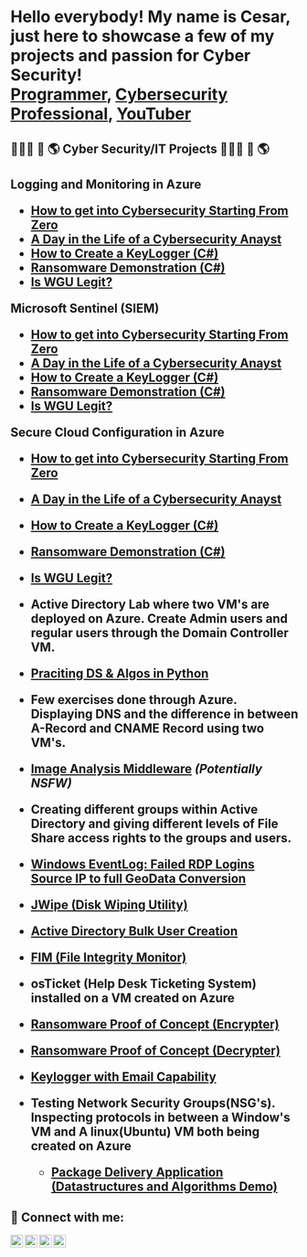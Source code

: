 <h1>Hello everybody! My name is Cesar, just here to showcase a few of my projects and passion for Cyber Security!  <br/><a href="https://github.com/cesarias">Programmer</a>, <a href="https://www.linkedin.com/in/cesar-arias-4b4859270/">Cybersecurity Professional</a>, <a href="">YouTuber</a></h1>

<h2>👨🏻‍💻 🔐 🌎  Cyber Security/IT Projects  👨🏻‍💻 🔐 🌎 <h2>


<b>Logging and Monitoring in Azure </b>

- [How to get into Cybersecurity Starting From Zero](https://www.youtube.com/watch?v=a83ASGn_V_s)
- [A Day in the Life of a Cybersecurity Anayst](https://www.youtube.com/watch?v=uHy3oM7NnoU)
- [How to Create a KeyLogger (C#)](https://www.youtube.com/watch?v=N-L9hklSlNk)
- [Ransomware Demonstration (C#)](https://www.youtube.com/watch?v=OfvdQeh79s0)
- [Is WGU Legit?](https://www.youtube.com/watch?v=E2MwRWxDBkA)

<b> Microsoft Sentinel (SIEM) </b>

 - [How to get into Cybersecurity Starting From Zero](https://www.youtube.com/watch?v=a83ASGn_V_s)
 - [A Day in the Life of a Cybersecurity Anayst](https://www.youtube.com/watch?v=uHy3oM7NnoU)
 - [How to Create a KeyLogger (C#)](https://www.youtube.com/watch?v=N-L9hklSlNk)
 - [Ransomware Demonstration (C#)](https://www.youtube.com/watch?v=OfvdQeh79s0)
 - [Is WGU Legit?](https://www.youtube.com/watch?v=E2MwRWxDBkA)


<b> Secure Cloud Configuration in Azure </b>

 - [How to get into Cybersecurity Starting From Zero](https://www.youtube.com/watch?v=a83ASGn_V_s)
 - [A Day in the Life of a Cybersecurity Anayst](https://www.youtube.com/watch?v=uHy3oM7NnoU)
 - [How to Create a KeyLogger (C#)](https://www.youtube.com/watch?v=N-L9hklSlNk)
 - [Ransomware Demonstration (C#)](https://www.youtube.com/watch?v=OfvdQeh79s0)
 - [Is WGU Legit?](https://www.youtube.com/watch?v=E2MwRWxDBkA)

- <b> Active Directory Lab where two VM's are deployed on Azure. Create Admin users and regular users through the Domain Controller VM.  </b>
 - [Praciting DS & Algos in Python](https://github.com/joshmadakor1/Algorithms-Practice)
  
- <b> Few exercises done through Azure. Displaying DNS and the difference in between A-Record and CNAME Record using two VM's. </b>
 - [Image Analysis Middleware](https://github.com/joshmadakor1/4chan-Image-Analysis-Middleware-C964) <b><i>(Potentially NSFW)</b></i>
  
 - <b>Creating different groups within Active Directory and giving different levels of File Share access rights to the groups and users. </b>
 - [Windows EventLog: Failed RDP Logins Source IP to full GeoData Conversion](https://github.com/joshmadakor1/Sentinel-Lab)
 - [JWipe (Disk Wiping Utility)](https://github.com/joshmadakor1/Jwipe.PowerShell)
 - [Active Directory Bulk User Creation](https://github.com/joshmadakor1/AD_PS)
 - [FIM (File Integrity Monitor)](https://github.com/joshmadakor1/PowerShell-Integrity-FIM)
  
- <b>osTicket (Help Desk Ticketing System) installed on a VM created on Azure</b>
 - [Ransomware Proof of Concept (Encrypter)](https://github.com/joshmadakor1/EncrypterPOC)
 - [Ransomware Proof of Concept (Decrypter)](https://github.com/joshmadakor1/DecrypterPOC)
 - [Keylogger with Email Capability](https://github.com/joshmadakor1/Key-Logger-With-Email)
  
- <b> Testing Network Security Groups(NSG's). Inspecting protocols in between a Window's VM and A linux(Ubuntu) VM both being created on Azure </b>
  - [Package Delivery Application (Datastructures and Algorithms Demo)](https://github.com/joshmadakor1/Package-Delivery-Pathfinding-Algorithm)


<h2>📲 Connect with me:</h2>

[<img align="left" alt="JoshMadakor | YouTube" width="22px" src="https://cdn.jsdelivr.net/npm/simple-icons@v3/icons/youtube.svg" />][youtube]
[<img align="left" alt="JoshMadakor | Twitter" width="22px" src="https://cdn.jsdelivr.net/npm/simple-icons@v3/icons/twitter.svg" />][twitter]
[<img align="left" alt="JoshMadakor | LinkedIn" width="22px" src="https://cdn.jsdelivr.net/npm/simple-icons@v3/icons/linkedin.svg" />][linkedin]
[<img align="left" alt="JoshMadakor | Instagram" width="22px" src="https://cdn.jsdelivr.net/npm/simple-icons@v3/icons/instagram.svg" />][instagram]

[twitter]: https://twitter.com/joshmadakor
[youtube]: https://www.youtube.com/c/joshmadakor
[instagram]: https://www.instagram.com/joshmadakor/
[linkedin]: https://linkedin.com/in/joshmadakor 
<!--
**joshmadakor1/joshmadakor1** is a ✨ _special_ ✨ repository because its `README.md` (this file) appears on your GitHub profile.

Here are some ideas to get you started:

- 🔭 I’m currently working on ...
- 🌱 I’m currently learning ...
- 👯 I’m looking to collaborate on ...
- 🤔 I’m looking for help with ...
- 💬 Ask me about ...
- 📫 How to reach me: ...
- 😄 Pronouns: ...
- ⚡ Fun fact: ...
-->
